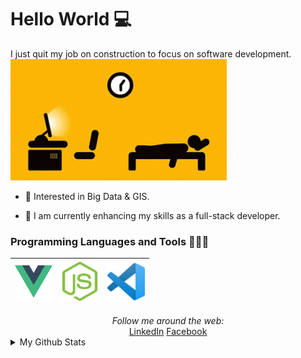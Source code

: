 # Hello World 💻

I just quit my job on construction to focus on software development.  
![](https://raw.githubusercontent.com/elarsaks/elarsaks/master/images/1*wwSHyk3f6huruTglVgl-Yw.gif)

* 🤔 Interested in Big Data & GIS.

* 🌱 I am currently enhancing my skills as a full-stack developer.

### Programming Languages and Tools 🔭🚀🔥

| <img src="https://raw.githubusercontent.com/elarsaks/elarsaks/master/images/vue.png" width=60> | <img src="https://raw.githubusercontent.com/elarsaks/elarsaks/master/images/node.png" width=60> | <img src="https://raw.githubusercontent.com/elarsaks/elarsaks/master/images/vscode.png" width=60> |
| :---------------------------------------------------------------------------------------------: | :----------------------------------------------------------------------------------------------: | :------------------------------------------------------------------------------------------------: |

<div align="center">
<i>Follow me around the web:</i><br>
  <a target="_blank" href="https://www.linkedin.com/in/elarsaks/">LinkedIn</a> <a target="_blank" href="https://www.facebook.com/elarsaks/">Facebook</a>
</div>

<details>
  <summary>My Github Stats</summary>
  <br>
<p align="center">
<img align="center" src="https://github-readme-stats.vercel.app/api?username=elarsaks&&show_icons=true&title_color=c095e3&icon_color=95dfe3&text_color=ffffff&bg_color=231f20" alt="Sabbir's Github Stats" alt="Sabbir's Github Status" />
</p>
</details>

